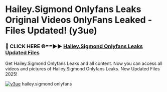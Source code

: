 # Hailey.Sigmond Onlyfans Leaks Original Videos 0nlyFans Leaked - Files Updated! (y3ue)

<h3>🔴 CLICK HERE 🌐==►► <a href="https://tinyurl.com/2jnfzry5" rel="nofollow">Hailey.Sigmond Onlyfans Leaks Updated Files</a></h3>

Get Hailey.Sigmond Onlyfans Leaks and all content. Now you can access all videos and pictures of Hailey.Sigmond Onlyfans Leaks. New Updated Files 2025!

[![y3ue](https://i.imgur.com/GyGTBgg.gif)](https://tinyurl.com/2jnfzry5)
hailey.sigmond onlyfans